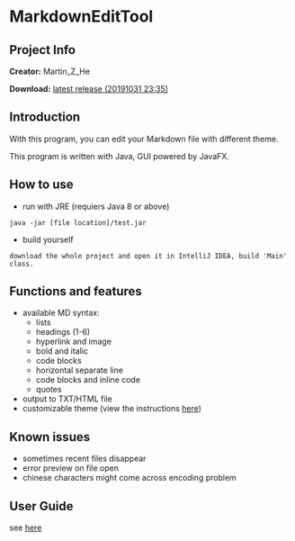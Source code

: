 # MarkdownEditTool

## Project Info

**Creator:** Martin_Z_He

**Download:** [latest release (20191031 23:35)](https://raw.githubusercontent.com/APassbyDreg/MarkdownEditTool/master/out/artifacts/test/test.jar)

## Introduction

With this program, you can edit your Markdown file with different theme.

This program is written with Java, GUI powered by JavaFX.

## How to use

- run with JRE (requiers Java 8 or above)

```
java -jar [file location]/test.jar
```

- build yourself

```
download the whole project and open it in IntelliJ IDEA, build 'Main' class.
```

## Functions and features

- available MD syntax:
    - lists
    - headings (1-6)
    - hyperlink and image
    - bold and italic
    - code blocks
    - horizontal separate line
    - code blocks and inline code
    - quotes
- output to TXT/HTML file
- customizable theme (view the instructions [here](https://github.com/APassbyDreg/MarkdownEditTool/blob/master/doc/Customize%20Themes%20Instructions.md))

## Known issues

- sometimes recent files disappear
- error preview on file open
- chinese characters might come across encoding problem

## User Guide

see [here](https://apassbydreg.work/2019/10/31/codemarkdownedittool-user-guide/)